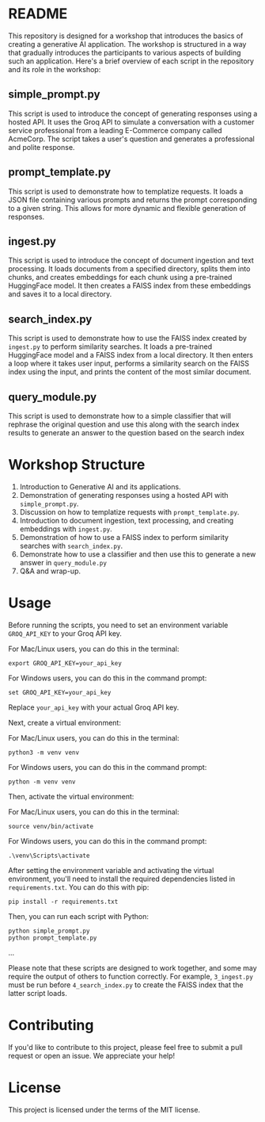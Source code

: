 # README

This repository is designed for a workshop that introduces the basics of creating a generative AI application. The workshop is structured in a way that gradually introduces the participants to various aspects of building such an application. Here's a brief overview of each script in the repository and its role in the workshop:

## simple_prompt.py

This script is used to introduce the concept of generating responses using a hosted API. It uses the Groq API to simulate a conversation with a customer service professional from a leading E-Commerce company called AcmeCorp. The script takes a user's question and generates a professional and polite response.

## prompt_template.py

This script is used to demonstrate how to templatize requests. It loads a JSON file containing various prompts and returns the prompt corresponding to a given string. This allows for more dynamic and flexible generation of responses.

## ingest.py

This script is used to introduce the concept of document ingestion and text processing. It loads documents from a specified directory, splits them into chunks, and creates embeddings for each chunk using a pre-trained HuggingFace model. It then creates a FAISS index from these embeddings and saves it to a local directory.

## search_index.py

This script is used to demonstrate how to use the FAISS index created by `ingest.py` to perform similarity searches. It loads a pre-trained HuggingFace model and a FAISS index from a local directory. It then enters a loop where it takes user input, performs a similarity search on the FAISS index using the input, and prints the content of the most similar document.

## query_module.py

This script is used to demonstrate how to a simple classifier that will rephrase the original question and use this along with the search index results to generate an answer to the question based on the search index


# Workshop Structure

1. Introduction to Generative AI and its applications.
2. Demonstration of generating responses using a hosted API with `simple_prompt.py`.
3. Discussion on how to templatize requests with `prompt_template.py`.
4. Introduction to document ingestion, text processing, and creating embeddings with `ingest.py`.
5. Demonstration of how to use a FAISS index to perform similarity searches with `search_index.py`.
6. Demonstrate how to use a classifier and then use this to generate a new answer in `query_module.py`
7. Q&A and wrap-up.

# Usage

Before running the scripts, you need to set an environment variable `GROQ_API_KEY` to your Groq API key. 

For Mac/Linux users, you can do this in the terminal:

```
export GROQ_API_KEY=your_api_key
```

For Windows users, you can do this in the command prompt:

```
set GROQ_API_KEY=your_api_key
```

Replace `your_api_key` with your actual Groq API key.

Next, create a virtual environment:

For Mac/Linux users, you can do this in the terminal:

```
python3 -m venv venv
```

For Windows users, you can do this in the command prompt:

```
python -m venv venv
```

Then, activate the virtual environment:

For Mac/Linux users, you can do this in the terminal:

```
source venv/bin/activate
```

For Windows users, you can do this in the command prompt:

```
.\venv\Scripts\activate
```

After setting the environment variable and activating the virtual environment, you'll need to install the required dependencies listed in `requirements.txt`. You can do this with pip:

```
pip install -r requirements.txt
```

Then, you can run each script with Python:

```
python simple_prompt.py
python prompt_template.py
```
...

Please note that these scripts are designed to work together, and some may require the output of others to function correctly. For example, `3_ingest.py` must be run before `4_search_index.py` to create the FAISS index that the latter script loads.

# Contributing

If you'd like to contribute to this project, please feel free to submit a pull request or open an issue. We appreciate your help!

# License

This project is licensed under the terms of the MIT license.
